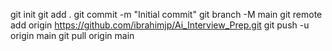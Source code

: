 git init
git add .
git commit -m "Initial commit"
git branch -M main
git remote add origin https://github.com/ibrahimjp/Ai_Interview_Prep.git
git push -u origin main
git pull origin main
